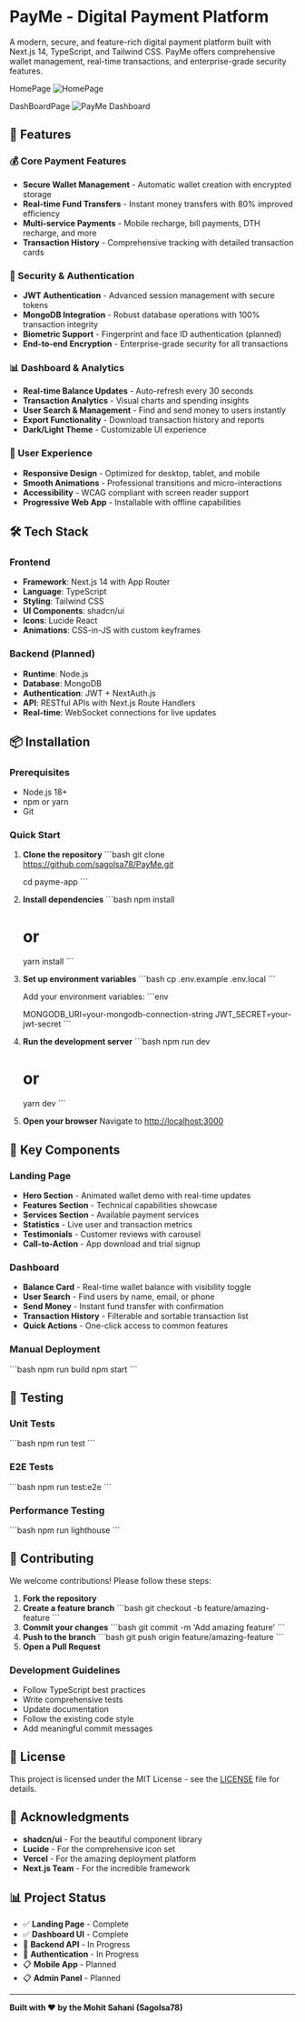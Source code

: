 # PayMe - Digital Payment Platform

A modern, secure, and feature-rich digital payment platform built with Next.js 14, TypeScript, and Tailwind CSS. PayMe offers comprehensive wallet management, real-time transactions, and enterprise-grade security features.

HomePage
![HomePage](/frontend/public/HomePage.png)


DashBoardPage
![PayMe Dashboard](/frontend/public/DashBoard.png)



## 🚀 Features

### 💰 Core Payment Features
- **Secure Wallet Management** - Automatic wallet creation with encrypted storage
- **Real-time Fund Transfers** - Instant money transfers with 80% improved efficiency
- **Multi-service Payments** - Mobile recharge, bill payments, DTH recharge, and more
- **Transaction History** - Comprehensive tracking with detailed transaction cards

### 🔐 Security & Authentication
- **JWT Authentication** - Advanced session management with secure tokens
- **MongoDB Integration** - Robust database operations with 100% transaction integrity
- **Biometric Support** - Fingerprint and face ID authentication (planned)
- **End-to-end Encryption** - Enterprise-grade security for all transactions

### 📊 Dashboard & Analytics
- **Real-time Balance Updates** - Auto-refresh every 30 seconds
- **Transaction Analytics** - Visual charts and spending insights
- **User Search & Management** - Find and send money to users instantly
- **Export Functionality** - Download transaction history and reports
- **Dark/Light Theme** - Customizable UI experience

### 🎨 User Experience
- **Responsive Design** - Optimized for desktop, tablet, and mobile
- **Smooth Animations** - Professional transitions and micro-interactions
- **Accessibility** - WCAG compliant with screen reader support
- **Progressive Web App** - Installable with offline capabilities

## 🛠️ Tech Stack

### Frontend
- **Framework**: Next.js 14 with App Router
- **Language**: TypeScript
- **Styling**: Tailwind CSS
- **UI Components**: shadcn/ui
- **Icons**: Lucide React
- **Animations**: CSS-in-JS with custom keyframes

### Backend (Planned)
- **Runtime**: Node.js
- **Database**: MongoDB
- **Authentication**: JWT + NextAuth.js
- **API**: RESTful APIs with Next.js Route Handlers
- **Real-time**: WebSocket connections for live updates


## 📦 Installation

### Prerequisites
- Node.js 18+ 
- npm or yarn
- Git

### Quick Start

1. **Clone the repository**
   \`\`\`bash
   git clone https://github.com/sagolsa78/PayMe.git
   
   cd payme-app
   \`\`\`

2. **Install dependencies**
   \`\`\`bash
   npm install
   # or
   yarn install
   \`\`\`

3. **Set up environment variables**
   \`\`\`bash
   cp .env.example .env.local
   \`\`\`
   
   Add your environment variables:
   \`\`\`env
   
   MONGODB_URI=your-mongodb-connection-string
   JWT_SECRET=your-jwt-secret
   \`\`\`

4. **Run the development server**
   \`\`\`bash
   npm run dev
   # or
   yarn dev
   \`\`\`

5. **Open your browser**
   Navigate to [http://localhost:3000](http://localhost:3000)


## 🎯 Key Components

### Landing Page
- **Hero Section** - Animated wallet demo with real-time updates
- **Features Section** - Technical capabilities showcase
- **Services Section** - Available payment services
- **Statistics** - Live user and transaction metrics
- **Testimonials** - Customer reviews with carousel
- **Call-to-Action** - App download and trial signup

### Dashboard
- **Balance Card** - Real-time wallet balance with visibility toggle
- **User Search** - Find users by name, email, or phone
- **Send Money** - Instant fund transfer with confirmation
- **Transaction History** - Filterable and sortable transaction list
- **Quick Actions** - One-click access to common features


### Manual Deployment
\`\`\`bash
npm run build
npm start
\`\`\`

## 🧪 Testing

### Unit Tests
\`\`\`bash
npm run test
\`\`\`

### E2E Tests
\`\`\`bash
npm run test:e2e
\`\`\`

### Performance Testing
\`\`\`bash
npm run lighthouse
\`\`\`


## 🤝 Contributing

We welcome contributions! Please follow these steps:

1. **Fork the repository**
2. **Create a feature branch**
   \`\`\`bash
   git checkout -b feature/amazing-feature
   \`\`\`
3. **Commit your changes**
   \`\`\`bash
   git commit -m 'Add amazing feature'
   \`\`\`
4. **Push to the branch**
   \`\`\`bash
   git push origin feature/amazing-feature
   \`\`\`
5. **Open a Pull Request**

### Development Guidelines
- Follow TypeScript best practices
- Write comprehensive tests
- Update documentation
- Follow the existing code style
- Add meaningful commit messages

## 📄 License

This project is licensed under the MIT License - see the [LICENSE](LICENSE) file for details.


## 🎉 Acknowledgments

- **shadcn/ui** - For the beautiful component library
- **Lucide** - For the comprehensive icon set
- **Vercel** - For the amazing deployment platform
- **Next.js Team** - For the incredible framework

## 📊 Project Status

- ✅ **Landing Page** - Complete
- ✅ **Dashboard UI** - Complete
- 🚧 **Backend API** - In Progress
- 🚧 **Authentication** - In Progress
- 📋 **Mobile App** - Planned
- 📋 **Admin Panel** - Planned

---

**Built with ❤️ by the Mohit Sahani (Sagolsa78)**

